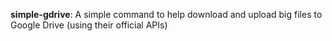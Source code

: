 **simple-gdrive**: A simple command to help download and upload big files to Google Drive (using their official APIs)
